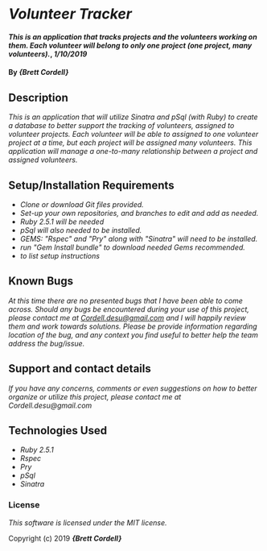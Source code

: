 # _Volunteer Tracker_

#### _This is an application that tracks projects and the volunteers working on them. Each volunteer will belong to only one project (one project, many volunteers)._, _1/10/2019_

#### By _**{Brett Cordell}**_

## Description

_This is an application that will utilize Sinatra and pSql (with Ruby) to create a database to better support the tracking of volunteers, assigned to volunteer projects. Each volunteer will be able to assigned to one volunteer project at a time, but each project will be assigned many volunteers. This application will manage a one-to-many relationship between a project and assigned volunteers._

## Setup/Installation Requirements

* _Clone or download Git files provided._
* _Set-up your own repositories, and branches to edit and add as needed._
* _Ruby 2.5.1 will be needed_
* _pSql will also needed to be installed._
* _GEMS: "Rspec" and "Pry" along with "Sinatra" will need to be installed._
* _run "Gem Install bundle" to download needed Gems recommended._
* _to list setup instructions_


## Known Bugs

_At this time there are no presented bugs that I have been able to come across. Should any bugs be encountered during your use of this project, please contact me at Cordell.desu@gmail.com and I will happily review them and work towards solutions. Please be provide information regarding location of the bug, and any context you find useful to better help the team address the bug/issue._

## Support and contact details

_If you have any concerns, comments or even suggestions on how to better organize or utilize this project, please contact me at Cordell.desu@gmail.com_

## Technologies Used

* _Ruby 2.5.1_
* _Rspec_
* _Pry_
* _pSql_
* _Sinatra_


### License

*This software is licensed under the MIT license.*

Copyright (c) 2019 **_{Brett Cordell}_**
